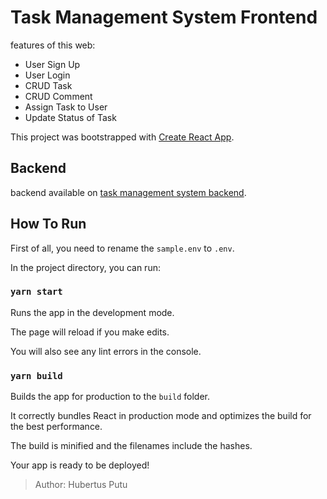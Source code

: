 # Task Management System Frontend

features of this web:

- User Sign Up
- User Login
- CRUD Task
- CRUD Comment
- Assign Task to User
- Update Status of Task

This project was bootstrapped with [Create React App](https://github.com/facebook/create-react-app).

## Backend

backend available on [task management system backend](https://github.com/hubertusputu1/task-management-system-backend).

## How To Run

First of all, you need to rename the `sample.env` to `.env`.

In the project directory, you can run:

### `yarn start`

Runs the app in the development mode.<br>

The page will reload if you make edits.<br>

You will also see any lint errors in the console.

### `yarn build`

Builds the app for production to the `build` folder.<br>

It correctly bundles React in production mode and optimizes the build for the best performance.

The build is minified and the filenames include the hashes.<br>

Your app is ready to be deployed!

> Author: Hubertus Putu
